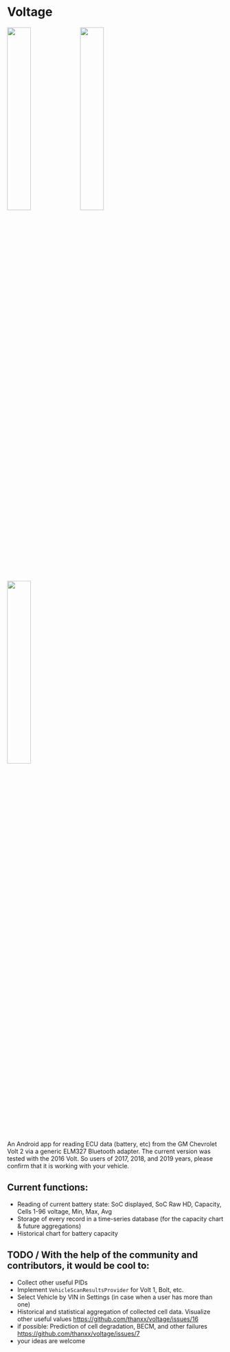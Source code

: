 # Voltage

<img src="https://github.com/thanxx/voltage/assets/21316174/4c76583f-05a2-43da-9dd8-96082d672ffc" width=33% height=33%>
<img src="https://github.com/thanxx/voltage/assets/21316174/bca18310-a5f3-4a33-9bfd-85606d1f1349" width=33% height=33%>
<img src="https://github.com/thanxx/voltage/assets/21316174/7b85c7dd-b00f-4725-94a6-836a03a0cfbd" width=33% height=33%>

An Android app for reading ECU data (battery, etc) from the GM Chevrolet Volt 2 via a generic ELM327 Bluetooth adapter. The current version was tested with the 2016 Volt.
So users of 2017, 2018, and 2019 years, please confirm that it is working with your vehicle.

## Current functions:
- Reading of current battery state: SoC displayed, SoC Raw HD, Capacity, Cells 1-96 voltage, Min, Max, Avg
- Storage of every record in a time-series database (for the capacity chart & future aggregations)
- Historical chart for battery capacity

## TODO / With the help of the community and contributors, it would be cool to:
- Collect other useful PIDs
- Implement `VehicleScanResultsProvider` for Volt 1, Bolt, etc.
- Select Vehicle by VIN in Settings (in case when a user has more than one)
- Historical and statistical aggregation of collected cell data. Visualize other useful values https://github.com/thanxx/voltage/issues/16
- if possible: Prediction of cell degradation, BECM, and other failures https://github.com/thanxx/voltage/issues/7
- your ideas are welcome




